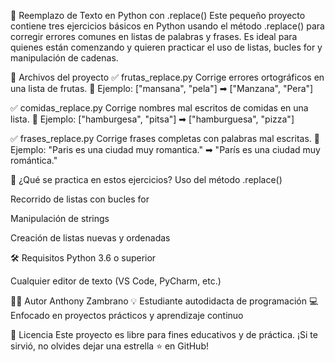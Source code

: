🧠 Reemplazo de Texto en Python con .replace()
Este pequeño proyecto contiene tres ejercicios básicos en Python usando el método .replace() para corregir errores comunes en listas de palabras y frases. Es ideal para quienes están comenzando y quieren practicar el uso de listas, bucles for y manipulación de cadenas.

📂 Archivos del proyecto
✅ frutas_replace.py
Corrige errores ortográficos en una lista de frutas.
📌 Ejemplo:
["mansana", "pela"] ➡ ["Manzana", "Pera"]

✅ comidas_replace.py
Corrige nombres mal escritos de comidas en una lista.
📌 Ejemplo:
["hamburgesa", "pitsa"] ➡ ["hamburguesa", "pizza"]

✅ frases_replace.py
Corrige frases completas con palabras mal escritas.
📌 Ejemplo:
"Paris es una ciudad muy romantica." ➡ "París es una ciudad muy romántica."

🚀 ¿Qué se practica en estos ejercicios?
Uso del método .replace()

Recorrido de listas con bucles for

Manipulación de strings

Creación de listas nuevas y ordenadas

🛠 Requisitos
Python 3.6 o superior

Cualquier editor de texto (VS Code, PyCharm, etc.)

👨‍💻 Autor
Anthony Zambrano
💡 Estudiante autodidacta de programación
💻 Enfocado en proyectos prácticos y aprendizaje continuo

📎 Licencia
Este proyecto es libre para fines educativos y de práctica.
¡Si te sirvió, no olvides dejar una estrella ⭐ en GitHub!

